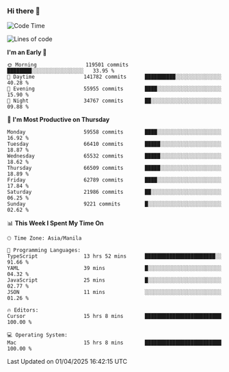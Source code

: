 ### Hi there 👋

<!--START_SECTION:waka-->
![Code Time](http://img.shields.io/badge/Code%20Time-5%2C971%20hrs%2017%20mins-blue)

![Lines of code](https://img.shields.io/badge/From%20Hello%20World%20I%27ve%20Written-127.8%20million%20lines%20of%20code-blue)

**I'm an Early 🐤** 

```text
🌞 Morning                119501 commits      ████████░░░░░░░░░░░░░░░░░   33.95 % 
🌆 Daytime                141782 commits      ██████████░░░░░░░░░░░░░░░   40.28 % 
🌃 Evening                55955 commits       ████░░░░░░░░░░░░░░░░░░░░░   15.90 % 
🌙 Night                  34767 commits       ██░░░░░░░░░░░░░░░░░░░░░░░   09.88 % 
```
📅 **I'm Most Productive on Thursday** 

```text
Monday                   59558 commits       ████░░░░░░░░░░░░░░░░░░░░░   16.92 % 
Tuesday                  66410 commits       █████░░░░░░░░░░░░░░░░░░░░   18.87 % 
Wednesday                65532 commits       █████░░░░░░░░░░░░░░░░░░░░   18.62 % 
Thursday                 66509 commits       █████░░░░░░░░░░░░░░░░░░░░   18.89 % 
Friday                   62789 commits       ████░░░░░░░░░░░░░░░░░░░░░   17.84 % 
Saturday                 21986 commits       ██░░░░░░░░░░░░░░░░░░░░░░░   06.25 % 
Sunday                   9221 commits        █░░░░░░░░░░░░░░░░░░░░░░░░   02.62 % 
```


📊 **This Week I Spent My Time On** 

```text
🕑︎ Time Zone: Asia/Manila

💬 Programming Languages: 
TypeScript               13 hrs 52 mins      ███████████████████████░░   91.66 % 
YAML                     39 mins             █░░░░░░░░░░░░░░░░░░░░░░░░   04.32 % 
JavaScript               25 mins             █░░░░░░░░░░░░░░░░░░░░░░░░   02.77 % 
JSON                     11 mins             ░░░░░░░░░░░░░░░░░░░░░░░░░   01.26 % 

🔥 Editors: 
Cursor                   15 hrs 8 mins       █████████████████████████   100.00 % 

💻 Operating System: 
Mac                      15 hrs 8 mins       █████████████████████████   100.00 % 
```


 Last Updated on 01/04/2025 16:42:15 UTC
<!--END_SECTION:waka-->


<!--
**rad182/rad182** is a ✨ _special_ ✨ repository because its `README.md` (this file) appears on your GitHub profile.

Here are some ideas to get you started:

- 🔭 I’m currently working on ...
- 🌱 I’m currently learning ...
- 👯 I’m looking to collaborate on ...
- 🤔 I’m looking for help with ...
- 💬 Ask me about ...
- 📫 How to reach me: ...
- 😄 Pronouns: ...
- ⚡ Fun fact: ...
-->
